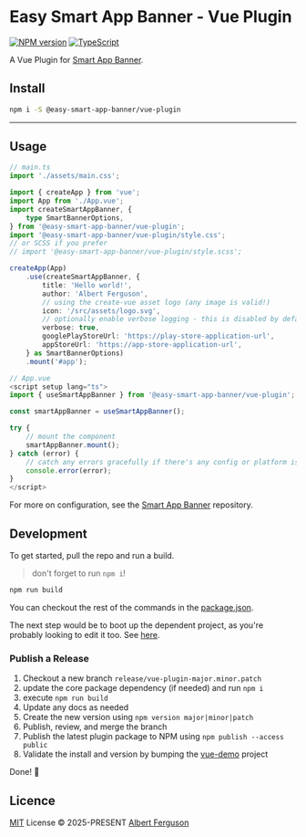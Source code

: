 # Easy Smart App Banner - Vue Plugin

[![NPM version](https://img.shields.io/npm/v/smart-app-banner?color=e3e023&label=%22Easy%20Smart%20App%20Banner%22)](https://www.npmjs.com/package/@easy-smart-app-banner/core) [![TypeScript](https://img.shields.io/badge/%3C%2F%3E-TypeScript-%230074c1.svg)](http://www.typescriptlang.org/)

A Vue Plugin for [Smart App Banner](https://github.com/albert118/smart-app-banner).

## Install

```sh
npm i -S @easy-smart-app-banner/vue-plugin
```

---

## Usage

```ts
// main.ts
import './assets/main.css';

import { createApp } from 'vue';
import App from './App.vue';
import createSmartAppBanner, {
    type SmartBannerOptions,
} from '@easy-smart-app-banner/vue-plugin';
import '@easy-smart-app-banner/vue-plugin/style.css';
// or SCSS if you prefer
// import '@easy-smart-app-banner/vue-plugin/style.scss';

createApp(App)
    .use(createSmartAppBanner, {
        title: 'Hello world!',
        author: 'Albert Ferguson',
        // using the create-vue asset logo (any image is valid!)
        icon: '/src/assets/logo.svg',
        // optionally enable verbose logging - this is disabled by default
        verbose: true,
        googlePlayStoreUrl: 'https://play-store-application-url',
        appStoreUrl: 'https://app-store-application-url',
    } as SmartBannerOptions)
    .mount('#app');

// App.vue
<script setup lang="ts">
import { useSmartAppBanner } from '@easy-smart-app-banner/vue-plugin';

const smartAppBanner = useSmartAppBanner();

try {
    // mount the component
    smartAppBanner.mount();
} catch (error) {
    // catch any errors gracefully if there's any config or platform issues
    console.error(error);
}
</script>
```

For more on configuration, see the [Smart App Banner](https://github.com/albert118/smart-app-banner) repository.

## Development

To get started, pull the repo and run a build.

> don't forget to run `npm i`!

```ts
npm run build
```

You can checkout the rest of the commands in the [package.json](./package.json).

The next step would be to boot up the dependent project, as you're probably looking to edit it too. See [here](https://github.com/albert118/smart-app-banner).

### Publish a Release

1. Checkout a new branch `release/vue-plugin-major.minor.patch`
2. update the core package dependency (if needed) and run `npm i`
3. execute `npm run build`
4. Update any docs as needed
5. Create the new version using `npm version major|minor|patch`
6. Publish, review, and merge the branch
7. Publish the latest plugin package to NPM using `npm publish --access public`
8. Validate the install and version by bumping the [vue-demo](../../demo/vue/README.md) project

Done! 🎈

## Licence

[MIT](./LICENSE) License © 2025-PRESENT [Albert Ferguson](https://github.com/albert118/)
